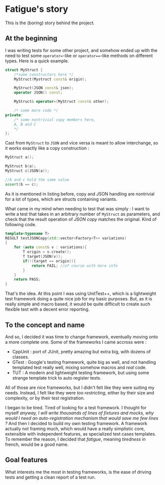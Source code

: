 # Fatigue's story

This is the (boring) story behind the project.

## At the beginning

I was writing tests for some other project, and somehow ended up with the need to test some ```operator=```-like or ```operator==```-like methods on different types. Here is a quick example.

```cpp
struct MyStruct {
    /*some constructors here */
    MyStruct(Mystruct const& origin);

    MyStruct(JSON const& json);
    operator JSON() const;

    MyStruct& operator=(MyStruct const& other);

    /* some more code */
private:
    /* some nontrivial copy members here,
    A, B and C 
    */
};
```
Cast from ```MyStruct``` to ```JSON``` and vice versa is meant to allow interchange, so it works exactly like a copy construction : 

```cpp
MyStruct a();

MyStruct b(a);
MyStruct c(JSON(a));

//b and c hold the same value
assert(b == c);
```

As it is mentioned in listing before, copy and JSON handling are nontrivial for a lot of types, which are structs containing variants. 

What came in my mind when needing to test that was simply : I want to write a test that takes in an arbitrary number of ```MyStruct``` as parameters, and check that the result operation of *JSON copy* matches the original. Kind of following code.

```cpp
template<typename T>
RESULT testJSONCopy(std::vector<Factory<T>> variations)
{
    for (auto const& v : variations){
        T origin = v.create();
        T target(JSON(v));
        if(!(target == origin)){
            return FAIL; //of course with more info
        }
    }
    return PASS;
}
```

That's the idea. At this point I was using UnitTest++, which is a lightweight test framework doing a quite nice job for my basic purposes. But, as it is really simple and macro based, it would be quite difficult to create such flexible test with a decent error reporting.

## To the concept and name

And so, I decided it was time to change framework, eventually moving onto a more complete one. Some of the frameworks I came accross were : 

- CppUnit : port of JUnit, pretty amazing but extra big, with dozens of classes. 
- GTest : Google's testing framework, quite big as well, and not handling templated test really well, mixing somehow macros and *real* code.
- TUT : A modern and lightweight testing framework, but using some strange template trick to auto register tests. 

All of those are nice frameworks, but I didn't felt like they were suiting my needs. Instead, I felt like they were *too restricting*, either by their size and complexity, or by their test registration. 

I began to be tired. Tired of looking for a test framework. I thought for myself *anyway, I will write thousands of lines of fixtures and mocks, why would I need an auto-registration mechanism that would save me few lines ?* 
And then I decided to build my own testing framework. A framework actually not framing much, which would have a really simplistic core, extensible with independent features, as specialized test cases templates. To remember the reason, I decided that *fatigue*, meaning *tiredness* in french, would be a good name. 

## Goal features

What interests me the most in testing frameworks, is the ease of driving tests and getting a clean report of a test run. 